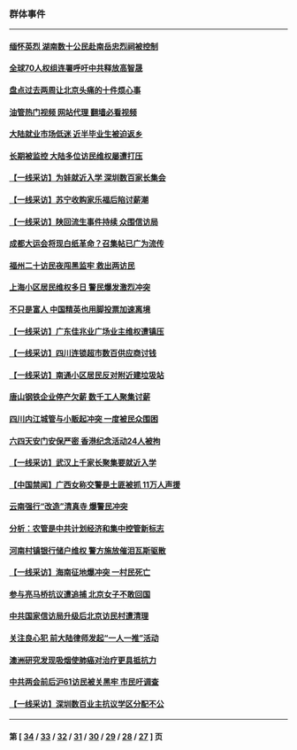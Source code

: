### 群体事件
---
#### [缅怀英烈 湖南数十公民赴南岳忠烈祠被控制](../../pages/ncid279/n14055318.md?08231645) 
#### [全球70人权组连署呼吁中共释放高智晟](../../pages/ncid279/n14055054.md?08231645) 
#### [盘点过去两周让北京头痛的十件烦心事](../../pages/ncid279/n14052654.md?08231645) 
#### [油管热门视频 网站代理 翻墙必看视频](http://138.2.39.72:81/youtube.html?epic-marker?08231645)
#### [大陆就业市场低迷 近半毕业生被迫返乡](../../pages/ncid279/n14050945.md?08231645) 
#### [长期被监控 大陆多位访民维权屡遭打压](../../pages/ncid279/n14049331.md?08231645) 
#### [【一线采访】为娃就近入学 深圳数百家长集会](../../pages/ncid279/n14044246.md?08231645) 
#### [【一线采访】苏宁收购家乐福后陷讨薪潮](../../pages/ncid279/n14042224.md?08231645) 
#### [【一线采访】陕回流生事件持续 众围信访局](../../pages/ncid279/n14040242.md?08231645) 
#### [成都大运会将现白纸革命？召集帖已广为流传](../../pages/ncid279/n14033119.md?08231645) 
#### [福州二十访民夜闯黑监牢 救出两访民](../../pages/ncid279/n14031617.md?08231645) 
#### [上海小区居民维权多日 警民爆发激烈冲突](../../pages/ncid279/n14029221.md?08231645) 
#### [不只是富人 中国精英也用脚投票加速离境](../../pages/ncid279/n14029086.md?08231645) 
#### [【一线采访】广东佳兆业广场业主维权遭镇压](../../pages/ncid279/n14028175.md?08231645) 
#### [【一线采访】四川连锁超市数百供应商讨钱](../../pages/ncid279/n14025102.md?08231645) 
#### [【一线采访】南通小区居民反对附近建垃圾站](../../pages/ncid279/n14021690.md?08231645) 
#### [唐山钢铁企业停产欠薪 数千工人聚集讨薪](../../pages/ncid279/n14017404.md?08231645) 
#### [四川内江城管与小贩起冲突 一度被民众围困](../../pages/ncid279/n14015922.md?08231645) 
#### [六四天安门安保严密 香港纪念活动24人被拘](../../pages/ncid279/n14009800.md?08231645) 
#### [【一线采访】武汉上千家长聚集要就近入学](../../pages/ncid279/n14009497.md?08231645) 
#### [【中国禁闻】广西女称交警是土匪被抓 11万人声援](../../pages/ncid279/n14006869.md?08231645) 
#### [云南强行“改造”清真寺 爆警民冲突](../../pages/ncid279/n14005561.md?08231645) 
#### [分析：农管是中共计划经济和集中控管新标志](../../pages/ncid279/n14000665.md?08231645) 
#### [河南村镇银行储户维权 警方施放催泪瓦斯驱散](../../pages/ncid279/n13998750.md?08231645) 
#### [【一线采访】海南征地爆冲突 一村民死亡](../../pages/ncid279/n13989137.md?08231645) 
#### [参与亮马桥抗议遭追捕 北京女子不敢回国](../../pages/ncid279/n13985420.md?08231645) 
#### [中共国家信访局升级后北京访民村遭清理](../../pages/ncid279/n13984826.md?08231645) 
#### [关注良心犯 前大陆律师发起“一人一推”活动](../../pages/ncid279/n13980524.md?08231645) 
#### [澳洲研究发现吸烟使肺癌对治疗更具抵抗力](../../pages/ncid279/n13977762.md?08231645) 
#### [中共两会前后沪61访民被关黑牢 市民吁调查](../../pages/ncid279/n13976054.md?08231645) 
#### [【一线采访】深圳数百业主抗议学区分配不公](../../pages/ncid279/n13976680.md?08231645) 

---
#### 第 [ [34](./34.md?08231645) / [33](./33.md?08231645) / [32](./32.md?08231645) / [31](./31.md?08231645) / [30](./30.md?08231645) / [29](./29.md?08231645) / [28](./28.md?08231645) / [27](./27.md?08231645) ] 页
